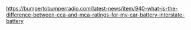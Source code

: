 https://bumpertobumperradio.com/latest-news/item/940-what-is-the-difference-between-cca-and-mca-ratings-for-my-car-battery-interstate-battery

